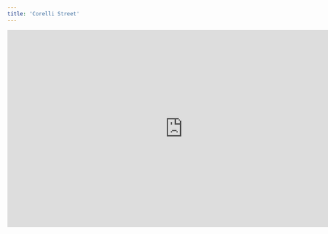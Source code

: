 ```yaml
---
title: 'Corelli Street'
---
```


<iframe width="800" height="450" src="https://www.youtube.com/embed/P3nrRxsCNGE" frameborder="0" allow="accelerometer; autoplay; encrypted-media; gyroscope; picture-in-picture" allowfullscreen></iframe>